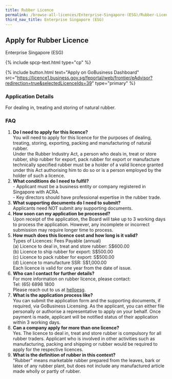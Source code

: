 ```yaml
---
title: Rubber Licence
permalink: /browse-all-licences/Enterprise-Singapore-(ESG)/Rubber-Licence
third_nav_title: Enterprise Singapore (ESG)
---
```


## Apply for Rubber Licence

Enterprise Singapore (ESG)

{% include spcp-text.html type="cp" %}

{% include button.html text="Apply on GoBusiness Dashboard" src="https://licence1.business.gov.sg/feportal/web/frontier/eAdvisor?redirection=true&selectedLicenceIds=39" type="primary" %}

### Application Details

<p>For dealing in, treating and storing of natural rubber.</p>
<h3>FAQ</h3>
<ol>
<li><strong>Do I need to apply for this licence?</strong><br />You will need to apply for this licence for the purposes of dealing, treating, storing, exporting, packing and manufacturing of natural rubber.<br />Under the Rubber Industry Act, a person who deals in, treat or store rubber, ship rubber for export, pack rubber for export or manufacture technically specified rubber must be a holder of a valid licence granted under this Act authorising him to do so or is a person employed by the holder of such a licence.</li>
<li><strong>What conditions do I need to fulfil?</strong><br />- Applicant must be a business entity or company registered in Singapore with ACRA.<br />- Key directors should have professional expertise in the rubber trade.</li>
<li><strong>What supporting documents do I need to submit?</strong><br />Applicants need NOT submit any supporting documents.</li>
<li><strong>How soon can my application be processed?</strong><br />Upon receipt of the application, the Board will take up to 3 working days to process the application. However, any incomplete or incorrect submission may require longer time to process.</li>
<li><strong>How much does this licence cost and how long is it valid?</strong><br />Types of Licences: Fees Payable (annual)<br />(a) Licence to deal in, treat and store rubber: S$600.00<br />(b) Licence to ship rubber for export: S$500.00<br />(c) Licence to pack rubber for export: S$500.00<br />(d) Licence to manufacture SSR: S$1,000.00<br />Each licence is valid for one year from the date of issue.</li>
<li><strong>Who can I contact for further details?</strong><br />For more information on rubber licence, please contact:<br />Tel: (65) 6898 1800<br />Please reach out to us at <a href="https://go.gov.sg/helloesg" target="_blank" rel="noopener">helloesg</a>.</li>
<li><strong>What is the application process like?</strong><br />You can submit the application form and the supporting documents, if required, via GoBusiness Licensing. As the applicant, you can either file personally or authorise a representative to apply on your behalf. Once payment is made, applicant will be notified status of their application within 3 working days.</li>
<li><strong>Can a company apply for more than one licence?</strong><br />Yes. The licence to deal in, treat and store rubber is compulsory for all rubber traders. Applicant who is involved in other activities such as manufacturing, packing and shipping or rubber would be required to apply for the respective licences.</li>
<li><strong>What is the definition of rubber in this context?</strong><br />"Rubber" means marketable rubber prepared from the leaves, bark or latex of any rubber plant, but does not include any manufactured article made wholly or partly of rubber.</li>
</ol>

